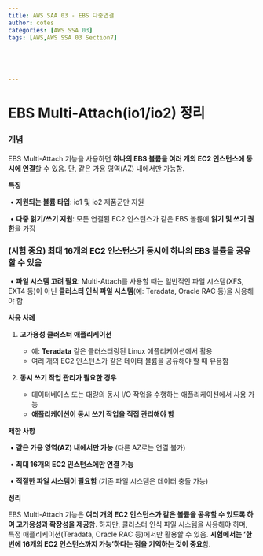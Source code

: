 ```yaml
---
title: AWS SAA 03 - EBS 다중연결
author: cotes   
categories: [AWS SSA 03]
tags: [AWS,AWS SSA 03 Section7]





---
```


# **EBS Multi-Attach(io1/io2) 정리**



### **개념**

EBS Multi-Attach 기능을 사용하면 **하나의 EBS 볼륨을 여러 개의 EC2 인스턴스에 동시에 연결**할 수 있음. 단, 같은 가용 영역(AZ) 내에서만 가능함.



**특징**

​	•	**지원되는 볼륨 타입**: io1 및 io2 제품군만 지원

​	•	**다중 읽기/쓰기 지원**: 모든 연결된 EC2 인스턴스가 같은 EBS 볼륨에 **읽기 및 쓰기 권한**을 가짐

### 	(시험 중요) **최대 16개의 EC2 인스턴스**가 동시에 하나의 EBS 볼륨을 공유할 수 있음

​	•	**파일 시스템 고려 필요**: Multi-Attach를 사용할 때는 일반적인 파일 시스템(XFS, EXT4 등)이 아닌 **클러스터 인식 파일 시스템**(예: Teradata, Oracle RAC 등)을 사용해야 함



**사용 사례**

1. **고가용성 클러스터 애플리케이션**
   * 예: **Teradata** 같은 클러스터링된 Linux 애플리케이션에서 활용
   * 여러 개의 EC2 인스턴스가 같은 데이터 볼륨을 공유해야 할 때 유용함

2. **동시 쓰기 작업 관리가 필요한 경우**
   * 데이터베이스 또는 대량의 동시 I/O 작업을 수행하는 애플리케이션에서 사용 가능
   * **애플리케이션이 동시 쓰기 작업을 직접 관리해야 함**



**제한 사항**

​	•	**같은 가용 영역(AZ) 내에서만 가능** (다른 AZ로는 연결 불가)

​	•	**최대 16개의 EC2 인스턴스에만 연결 가능**

​	•	**적절한 파일 시스템이 필요함** (기존 파일 시스템은 데이터 충돌 가능)



**정리**



EBS Multi-Attach 기능은 **여러 개의 EC2 인스턴스가 같은 볼륨을 공유할 수 있도록 하여 고가용성과 확장성을 제공**함. 하지만, 클러스터 인식 파일 시스템을 사용해야 하며, 특정 애플리케이션(Teradata, Oracle RAC 등)에서만 활용할 수 있음. **시험에서는 ‘한 번에 16개의 EC2 인스턴스까지 가능’하다는 점을 기억하는 것이 중요**함.